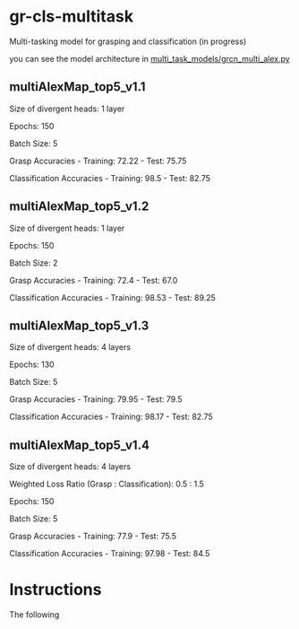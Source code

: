 # gr-cls-multitask
Multi-tasking model for grasping and classification (in progress)

you can see the model architecture in [multi_task_models/grcn_multi_alex.py](multi_task_models/grcn_multi_alex.py) 

## multiAlexMap_top5_v1.1
Size of divergent heads: 1 layer

Epochs: 150

Batch Size: 5

Grasp Accuracies - Training: 72.22 - Test: 75.75

Classification Accuracies - Training: 98.5 - Test: 82.75

## multiAlexMap_top5_v1.2
Size of divergent heads: 1 layer

Epochs: 150

Batch Size: 2

Grasp Accuracies - Training: 72.4 - Test: 67.0

Classification Accuracies - Training: 98.53 - Test: 89.25

## multiAlexMap_top5_v1.3
Size of divergent heads: 4 layers

Epochs: 130

Batch Size: 5

Grasp Accuracies - Training: 79.95 - Test: 79.5

Classification Accuracies - Training: 98.17 - Test: 82.75

## multiAlexMap_top5_v1.4
Size of divergent heads: 4 layers

Weighted Loss Ratio (Grasp : Classification): 0.5 : 1.5 

Epochs: 150

Batch Size: 5

Grasp Accuracies - Training: 77.9 - Test: 75.5

Classification Accuracies - Training: 97.98 - Test: 84.5

# Instructions
The following 
